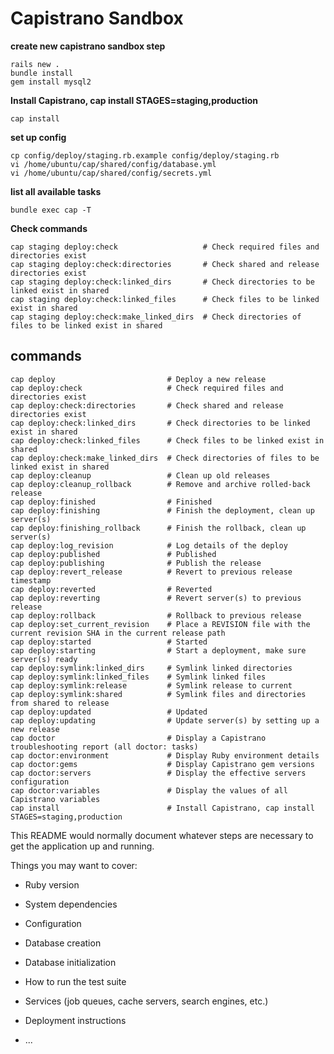 # Capistrano Sandbox

**create new capistrano sandbox step**

```
rails new .
bundle install
gem install mysql2
```

**Install Capistrano, cap install STAGES=staging,production**

`cap install`

**set up config**

```
cp config/deploy/staging.rb.example config/deploy/staging.rb
vi /home/ubuntu/cap/shared/config/database.yml
vi /home/ubuntu/cap/shared/config/secrets.yml
```

**list all available tasks**

`bundle exec cap -T`

**Check commands**

```
cap staging deploy:check                   # Check required files and directories exist
cap staging deploy:check:directories       # Check shared and release directories exist
cap staging deploy:check:linked_dirs       # Check directories to be linked exist in shared
cap staging deploy:check:linked_files      # Check files to be linked exist in shared
cap staging deploy:check:make_linked_dirs  # Check directories of files to be linked exist in shared
```

## commands
```
cap deploy                         # Deploy a new release
cap deploy:check                   # Check required files and directories exist
cap deploy:check:directories       # Check shared and release directories exist
cap deploy:check:linked_dirs       # Check directories to be linked exist in shared
cap deploy:check:linked_files      # Check files to be linked exist in shared
cap deploy:check:make_linked_dirs  # Check directories of files to be linked exist in shared
cap deploy:cleanup                 # Clean up old releases
cap deploy:cleanup_rollback        # Remove and archive rolled-back release
cap deploy:finished                # Finished
cap deploy:finishing               # Finish the deployment, clean up server(s)
cap deploy:finishing_rollback      # Finish the rollback, clean up server(s)
cap deploy:log_revision            # Log details of the deploy
cap deploy:published               # Published
cap deploy:publishing              # Publish the release
cap deploy:revert_release          # Revert to previous release timestamp
cap deploy:reverted                # Reverted
cap deploy:reverting               # Revert server(s) to previous release
cap deploy:rollback                # Rollback to previous release
cap deploy:set_current_revision    # Place a REVISION file with the current revision SHA in the current release path
cap deploy:started                 # Started
cap deploy:starting                # Start a deployment, make sure server(s) ready
cap deploy:symlink:linked_dirs     # Symlink linked directories
cap deploy:symlink:linked_files    # Symlink linked files
cap deploy:symlink:release         # Symlink release to current
cap deploy:symlink:shared          # Symlink files and directories from shared to release
cap deploy:updated                 # Updated
cap deploy:updating                # Update server(s) by setting up a new release
cap doctor                         # Display a Capistrano troubleshooting report (all doctor: tasks)
cap doctor:environment             # Display Ruby environment details
cap doctor:gems                    # Display Capistrano gem versions
cap doctor:servers                 # Display the effective servers configuration
cap doctor:variables               # Display the values of all Capistrano variables
cap install                        # Install Capistrano, cap install STAGES=staging,production
```

This README would normally document whatever steps are necessary to get the
application up and running.

Things you may want to cover:

* Ruby version

* System dependencies

* Configuration

* Database creation

* Database initialization

* How to run the test suite

* Services (job queues, cache servers, search engines, etc.)

* Deployment instructions

* ...
